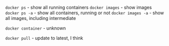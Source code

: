 
`docker ps` - show all running containers
`docker images` - show images
`docker ps -a` - show all containers, running or not
`docker images -a` - show all images, including intermediate

`docker container` - unknown

`docker pull` - update to latest, I think
